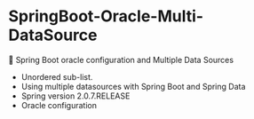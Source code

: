 # SpringBoot-Oracle-Multi-DataSource
🌱 Spring Boot oracle configuration and Multiple Data Sources 

- Unordered sub-list. 
- Using multiple datasources with Spring Boot and Spring Data
- Spring version 2.0.7.RELEASE
- Oracle configuration
